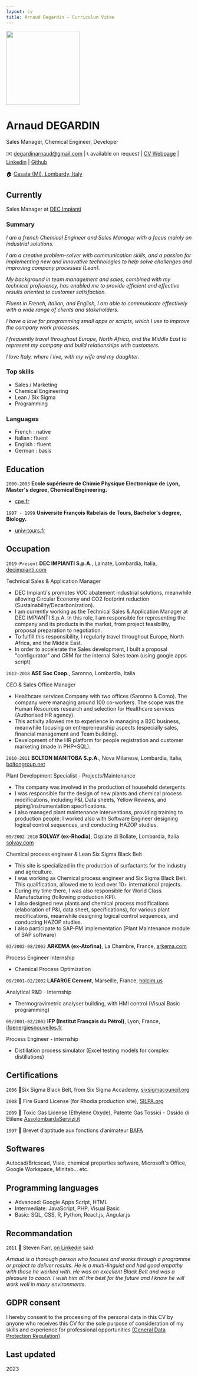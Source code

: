 ```yaml
---
layout: cv
title: Arnaud Degardin - Curriculum Vitae
---
```

<myfigure>
<img src="https://media.licdn.com/dms/image/C4E03AQFtOn-W8rJWJA/profile-displayphoto-shrink_200_200/0/1652964404901?e=1695254400&v=beta&t=Cf5zTGK2wNxJRFPmZW5WBdXK2oB_CnKp4mqPgcqxkHI"  align="center" width="200px">
</myfigure>

# Arnaud DEGARDIN
Sales Manager, Chemical Engineer, Developer

✉️ <a emailto="degardinarnaud@gmail.com">degardinarnaud@gmail.com</a>
| 📞 available on request
| <a href="https://adegard.github.io/markdown-cv/">CV Webpage</a>
| <a href="https://www.linkedin.com/in/arnauddegardin/">Linkedin</a>
| <a href="https://github.com/adegard/">Github</a>  

🏠 <a href="https://maps.app.goo.gl/QGSkvbxSjuGPVETu6">Cesate (MI), Lombardy, Italy</a> 

## Currently

Sales Manager at <a href="https://www.decimpianti.com/">DEC Impianti</a>


### Summary

*I am a french Chemical Engineer and Sales Manager with a focus mainly on industrial solutions.*

*I am a creative problem-solver with communication skills, and a passion for implementing new and innovative technologies to help solve challenges and improving company processes (Lean).*
  
*My background in team management and sales, combined with my technical proficiency, has enabled me to provide efficient and effective results oriented to customer satisfaction.* 

*Fluent in French, Italian, and English, I am able to communicate effectively with a wide range of clients and stakeholders.* 

*I have a love for programming small apps or scripts, which I use to improve the company work processes.* 

*I frequently travel throughout Europe, North Africa, and the Middle East to represent my company and build relationships with customers.*

*I love Italy, where I live, with my wife and my daughter.*

### Top skills

- Sales / Marketing
- Chemical Engineering
- Lean / Six Sigma 
- Programming

### Languages

- French : native
- Italian : fluent
- English : fluent
- German : basis

## Education

`2000-2003`
__Ecole supérieure de Chimie Physique Electronique de Lyon, Master's degree, Chemical Engineering.__

- <a href="https://www.cpe.fr/">cpe.fr</a>

`1997 - 1999`
__Université François Rabelais de Tours, Bachelor's degree, Biology.__

- <a href="https://www.univ-tours.fr/">univ-tours.fr</a>

## Occupation

`2019-Present`
__DEC IMPIANTI S.p.A.__, Lainate, Lombardia, Italia, <a href="https://www.decimpianti.com/">decimpianti.com</a>

Technical Sales & Application Manager

- DEC Impianti's promotes VOC abatement industrial solutions, meanwhile allowing Circular Economy and CO2 footprint reduction (Sustainability/Decarbonization).
- I am currently working as the Technical Sales & Application Manager at DEC IMPIANTI S.p.A. In this role, I am responsible for representing the company and its products in the market, from project feasibility, proposal preparation to negotiation. 
- To fulfill this responsibility, I regularly travel throughout Europe, North Africa, and the Middle East.
- In order to accelerate the Sales development, I built a proposal "configurator" and CRM for the internal Sales team (using google apps script)

`2012-2018`
__ASE Soc Coop.__, Saronno, Lombardia, Italia 

CEO & Sales Office Manager

- Healthcare services Company with two offices (Saronno & Como). The company were managing around 100 co-workers. The scope was the Human Resources research and selection for Healthcare services (Authorised HR agency).
- This activity allowed me to experience in managing a B2C business, meanwhile focusing on entrepreneurship aspects (especially sales, financial management and Team building).  
- Development of the HR platform for people registration and customer marketing (made in PHP+SQL).

`2010-2011`
__BOLTON MANITOBA S.p.A.__, Nova Milanese, Lombardia, Italia, <a href="https://www.boltongroup.net/">boltongroup.net</a>

Plant Development Specialist - Projects/Maintenance

- The company was involved in the production of household detergents. 
- I was responsible for the design of new plants and chemical process modifications, including P&I, Data sheets, Yellow Reviews, and piping/instrumentation specifications. 
- I also managed plant maintenance interventions, providing training to production people. I worked also with Software Engineer designing logical control sequences, and conducting HAZOP studies. 

`09/2002-2010`
__SOLVAY (ex-Rhodia)__, Ospiate di Bollate, Lombardia, Italia <a href="https://www.solvay.com/en/">solvay.com</a>

Chemical process engineer & Lean Six Sigma Black Belt

- This site is specialized in the production of surfactants for the industry and agriculture.
- I was working as Chemical process engineer and Six Sigma Black Belt. This qualification, allowed me to lead over 10+ international projects. 
- During my time there, I was also responsible for World Class Manufacturing (following production KPI). 
- I also designed new plants and chemical process modifications (elaboration of P&I, data sheet, specifications), for various plant modifications, meanwhile designing logical control sequences, and conducting HAZOP studies.
- I also participate to SAP-PM implementation (Plant Maintenance module of SAP software)

`03/2002-08/2002`
__ARKEMA (ex-Atofina)__, La Chambre, France, <a href="https://www.arkema.com/global/en/">arkema.com</a>

Process Engineer Internship

- Chemical Process Optimization

`09/2001-02/2002`
__LAFARGE Cement__, Marseille, France, <a href="https://www.holcim.us/">holcim.us</a>

Analytical R&D - Internship

- Thermogravimetric analyser building, with HMI control (Visual Basic programming)

`09/2001-02/2002`
__IFP (Institut Français du Pétrol)__, Lyon, France, <a href="https://www.ifpenergiesnouvelles.fr/">ifpenergiesnouvelles.fr</a>

Process Engineer - internship

- Distillation process simulator (Excel testing models for complex distillations)


## Certifications

`2006`
🏅Six Sigma Black Belt, from Six Sigma Accademy, <a href="https://www.sixsigmacouncil.org/">sixsigmacouncil.org</a>

`2008`
🏅 Fire Guard License (for Rhodia production site), <a href="https://www.silpa.org/">SILPA.org</a>

`2009`
🏅 Toxic Gas License (Ethylene Oxyde), Patente Gas Tossici - Ossido di Etilene <a href="https://www.assolombardaservizi.it/courses/gas-tossici-preparazione-agli-esami-per-il-conseguimento-della-patente-di-abilitazione/">AssolombardaServizi.it</a> 

`1997`
🏅 Brevet d’aptitude aux fonctions d’animateur <a href="https://www.jeunes.gouv.fr/le-brevet-d-aptitude-aux-fonctions-d-animateur-bafa-253">BAFA</a>

## Softwares 

Autocad/Bricscad, Visio, chemical properties software, Microsoft's Office, Google Workspace, Minitab... etc.

## Programming languages 

- Advanced: Google Apps Script, HTML
- Intermediate: JavaScript, PHP, Visual Basic
- Basic: SQL, CSS, R, Python, React.js, Angular.js

## Recommandation

`2011`
📣 Steven Farr, <a href="https://www.linkedin.com/in/arnauddegardin/">on Linkedin</a> said:

*Arnaud is a thorough person who focuses and works through a programme or project to deliver results. He is a multi-linguist and had good empathy with those he worked with. He was an excellent Black Belt and was a pleasure to coach. 
I wish him all the best for the future and I know he will work well in many environments.*


## GDPR consent

I hereby consent to the processing of the personal data in this CV by anyone who receives this CV for the sole purpose of consideration of my skills and experience for professional opportunities <a href="https://eur-lex.europa.eu/legal-content/EN/TXT/?uri=CELEX%3A02016R0679-20160504">(General Data Protection Regulation)</a>


## Last updated 

2023

<!-- ### Footer @adegard-->


